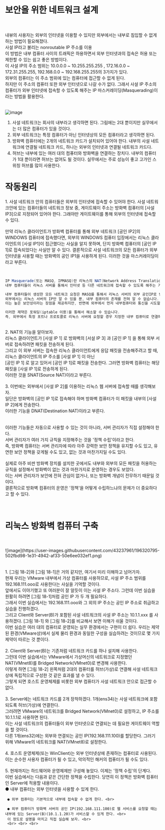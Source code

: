 <h1> 보안을 위한 네트워크 설계 </h1>

<br><br> 
내뷰의 사용자는 외부의 인터넷을 이용할 수 있지만 외부에서는 내부로 침입할 수 없게 하는 방법이 필요해졌다. <br> 
사설 IP라고 불리는 nonroutable IP 주소를 이용 <br> 
이 방법은 내부 컴퓨터 사이의 트래픽은 하용하면서 외부 인터넷과의 접속은 허용 또는 제한할 수 있는 쉽고 좋은 방법이다. <br> 
이 사설 IP의 주소 범위는 10.0.0.0 ~ 10.255.255.255 ,  172.16.0.0 ~ 172.31.255.255, 192.168.0.0 ~ 192.168.255.255의 3가지가 있다. <br> 
외부의 컴퓨터는 이 주소 범위에 있는 컴퓨터에 접근할 수 없게 된다. <br> 
하지만 이 주소의 컴퓨터 또한 외부 인터넷으로 나갈 수가 없다. 그래서 사설 IP 주소의 컴퓨터가 외부 인터넷에 접속할 수 있도록 해주는 IP 마스커레이딩(Masquerading)이라는 방법을 활용한다. <br> <br> <br> 
![image](https://user-images.githubusercontent.com/43237961/196317161-f1bec490-2cb1-4d59-b1a3-1b6cc2aebe22.png) <br> 

1. 사설 네트워크는 회사의 내부라고 생각하면 된다. 그림에는 2대 뿐이지만 실무에서는 더 많은 컴퓨터가 있을 것이다. 
2. 외부 네트워크는 특정 컴퓨터가 아닌 인터넷상의 모든 컴퓨터라고 생각하면 된다. 
3. 방화벽 컴퓨터에는 2개의 네트워크 카드가 설치되어 있어야 한다. 내부의 사설 네트워크에 연결될 네트워크 카드, 하나는 외부의 인터넷과 연결될 네트워크 카드다. 
4. 허브는 내부에 있는 여러 대의 컴퓨터와 방화벽을 연결하는 장치다. 내부의 컴퓨터가 1대 뿐이라면 허브는 없어도 될 것이다. 실무에서는 주로 성능이 좋고 고가인 스위칭 허브를 많이 사용한다. 

<h1> 작동원리 </h1> 
1. 사설 네트워크 안의 컴퓨터들은 외부의 인터넷에 접속할 수 있어야 한다. 사설 네트워크안에 있는 컴퓨터들의 네트워크 정보 중, 게이트웨이 주소는 방화벽 컴퓨터의 [사설 IP3]으로 지정되어 있어야 한다. 그래야만 게이트웨이를 통해 외부의 인터넷에 접속할 수 있다. <br><br> 
만약 리눅스 클라이언트가 방화벽 컴퓨터를 통해 외부 네트워크 [공인 IP2]의 WINDOWS 컴퓨터에 접속했다면, 외부의 WINDOWS 컴퓨터 입장에서는 리눅스 클라이언트의 [사설 IP1]이 접근했다는 사실을 알지 못하며, 단지 방화벽 컴퓨터의 [공인 IP 1]로 접속되었다는 사실만 알 수 있다. 결론적으로 사설 네트워크의 모든 컴퓨터가 외부 인터넷을 사용할 때는 방화벽의 공인 IP1을 사용하게 된다. 이러한 것을 마스커레이딩이라고 부른다. <br>  
<br>  

```java

IP Masquerade(또는 MASQ, IPMASQ)란 리눅스의 NAT(Network Address Translation) 기능으로써
내부 컴퓨터들이 리눅스 서버를 통해서 인터넷 등 다른 네트워크에 접속할 수 있도록 해주는 기능입니다.

내부 컴퓨터들이 생성한 모든 네트워크 요청은 MASQ를 통해서 리눅스 서버의 외부 공인IP로 변환되어 인터넷에 연결되기 때문에,
외부에서는 리눅스 서버의 IP만 알 수 있을 뿐, 내부 컴퓨터의 존재를 전혀 알 수 없습니다. 
이는 높은 보안성이라는 장점을 제공하지만, 반면에 외부에서 먼저 내부컴퓨터와 통신을 시도할 수 없기 때문에 상당한 제약으로 작용할 수 있습니다.

이러한 제약은 포워딩(iptable 이용)을 통해서 해소할 수 있습니다. 
즉, 외부에서 특정 포트나 프로토콜로 리눅스 서버에 요청할 경우 지정한 내부 컴퓨터로 연결하도록 규칙을 지정 수 있습니다.

```
<br> 
2. NAT의 기능을 알아보자. <br> 
   리눅스 클라이언트가 [사설 IP 1] 로 방화벽의 [서설 IP 3] 과 [공인 IP 1] 을 통해 외부 서버로 접속하려면 패킷을 전송하게 된다. <br> 
   그리고 이 외부 서버는 접속한 리눅스 클라이언트에게 응답 패킷을 전송해주려고 할 때, 리눅스 클라이언트의 IP 주소를 [사설 IP 1] 이 아닌 <br> 
   [공인 IP 1] 로 알고 있어서 [공인 IP 1]로 패킷을 전송한다. 그러면 방화벽 컴퓨터는 해당 패킷을 [사설 IP 1]로 전송하게 된다. <br> 
   이러한 것을 SNAT(Source NAT)이라고 부른다. <br> <br> 
3. 이번에는 외부에서 [사설 IP 2]를 이용하는 리눅스 웹 서버에 접속할 때를 생각해보자. <br> 
   일단은 방화벽의 [공인 IP 1]로 접속해야 하며 방화벽 컴퓨터가 이 패킷을 내부의 [사설 IP 2]에게 전송한다. <br> 
   이러한 기능을 DNAT(Destination NAT)이라고 부른다. <br> 
<br><br>
이러한 기능들은 자동으로 사용할 수 있는 것이 아니라, 서버 관리자가 직접 설정해야 한다. <br> 
서버 관리자가 여러 가지 규칙을 지정해주는 것을 '정책 수립'이라고 한다. <br> 
즉, 방화벽 컴퓨터는 서버 관리자에 따라 아주 강력한 보안 정책을 유지할 수도 있고, 유연한 보안 정책을 갖게될 수도 있고, 없는 것과 마찬가지일 수도 있다.
<br><br> 
실제로 아주 비싼 방화벽 장치를 설치한 곳에서도 내부와 외부의 모든 패킷을 허용하는 규칙을 설정해서 방화벽이 없는 것과 마찬가지로 운영하는 경우도 보았다. <br> 
이는 서버 관리자가 보안에 전혀 관심이 없거나, 또는 방화벽 개념이 전무하기 때문일 것이다. <br> 
결론적으로 방화벽 컴퓨터의 운영은 '정책'을 어떻게 수립하느냐의 문제가 더 중요하다고 할 수 있다. <br><br><br>

<h1> 리눅스 방화벽 컴퓨터 구축 </h1>
<br><br>
![image](https://user-images.githubusercontent.com/43237961/196320795-502fbd98-1e31-4942-af33-50e6ee032ef1.png)
<br><br><br>
1.  [그림 18-2]와 [그림 18-1]은 거의 같지만, 여기서 미리 이해하고 넘어가자. <br> 
    현재 우리는 VMware 내부에서 가상 컴퓨터를 사용하므로, 사설 IP 주소 범위를 192.168.111.ooo로 사용한다는 사실을 기억할 것이다. <br> 
    앞에서도 이야기했고 또 여러분이 잘 알듯이 이는 사설 IP 주소다. 그런데 이번 실습을 원활히 하려면 [그림 18-1]처럼 공인 IP 가 두 개 필요하다. <br> 
    그래서 이번 실습에서는 192.168.111.ooo와 그 외의 IP 주소는 공인 IP 주소로 취급하고 실습을 진행하겠다. <br>
    그리고 Client와 Server(B)가 포함된 사설 네트워크의 사설 IP 주소는 10.1.1.xxx 를 사용하겠다. [그림 18-1] 와 [그림 18-2]를 비교해서 보면 이해가 쉬울 것이다. <br> 
     이번 실습은 여러 대의 컴퓨터로 운영되는 실무 환경에서는 구현이 더 쉽다. 우리는 제약된 환경(VMware상)에서 실제 물리 환경과 동일한 구성을 실습하려는 것이므로 몇 가지 제약이 따르는 것 뿐이다. <br> <br>
2.  Client와 Server(B)는 기존처럼 네트워크 카드를 하나 설치해 사용한다. <br> 
    그런데 이번 실습에서는 VMware에서 가상머신의 네트워크로 지정했던 NAT(VMnet8)를 Bridged Network(VMnet0)로 변경해 사용한다. <br> 
    이렇게 하면 [그림 18-2] 왼쪽처럼 2대의 컴퓨터를 허브(가상)로 연결해 사설 네트워크상에 독립적으로 구성한 것 같은 효과를 낼 수 있다. <br> 
    그렇게 되면 호스트 운영체제를 비롯한 외부 컴퓨터가 사설 네트워크 안으로 접근할 수 없다. <br> <br> 
3.  Server에는 네트워크 카드를 2개 장착하겠다. 1개(ens34)는 사설 네트워크에 포함되도록 허브(가상)에 연결한다. <br> 
    그러려면 VMware의 네트워크를 Bridged Network(VMnet0)로 설정하고, IP 주소를 10.1.1.1로 사용하면 된다. <br> 
    이는 사설 네트워크의 컴퓨터들이 외부 인터넷으로 연결되는 데 필요한 게이트웨이 역할을 할 것이다. <br>  
    다른 1개(ens32)에는 외부와 연결되는 공인 IP(192.168.111.100)를 할당한다. 그러기 위해 VMware의 네트워크를 NAT(VMnet8)로 설정한다. <br>   <br> 
4.  호스트 운영체제(또는 WinClient)는 외부 인터넷상에 존재하는 컴퓨터로 사용된다.  <br>
    이는 순수한 사용자 컴퓨터가 될 수 있고, 악의적인 해커의 컴퓨터가 될 수도 있다. <br> <br>
5.  현재까지는 하드웨어와 운영체제만 구성해 놓았다. 이제는 '정책 수립'의 단계다.  <br>
    이번 실습에서는 다음과 같은 간단한 정책을 수립한다. 당연히 이 정책은 방화벽 컴퓨터인 Server에 적용할 내용이다. <br>
     ● 내부 컴퓨터는 외부 인터넷을 사용할 수 있게 한다. <br>

     ● 외부 컴퓨터는 기본적으로 내부에 접속할 수 없게 한다. <br>

     ● 외부 컴퓨터가 방화벽 서버의 공인 IP(192.168.111.100)로 웹 서비스를 요청할 때는 내부에 있는 Server(B)(10.1.1.20)가 서비스할 수 있게 한다. <br>
     이 정도로 설명을 마치고 직접 실습해 보자. <br>
     <br> <br> <br>
